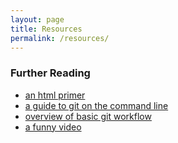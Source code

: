 ```yaml
---
layout: page
title: Resources
permalink: /resources/
---
```


### Further Reading
- [an html primer](http://htmldog.com/guides/html/beginner)  
- [a guide to git on the command line](https://rogerdudler.github.io/git-guide/)  
- [overview of basic git workflow](http://scottchacon.com/2011/08/31/github-flow.html)
- [a funny video](https://www.youtube.com/watch?v=6DeBfvPiFN0)  
